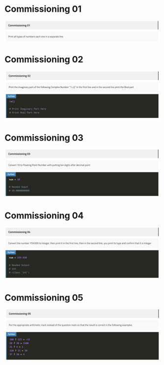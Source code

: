 # Commissioning 01
![Commissioning 01](https://github.com/GeorgeHanyMilad/ElZero-Tasks-With-Python/blob/master/Numbers%20And%20Arithmetic%20Operators/Images/Commissioning%2001.png?raw=true)
<br>

# Commissioning 02
![Commissioning 02](https://github.com/GeorgeHanyMilad/ElZero-Tasks-With-Python/blob/master/Numbers%20And%20Arithmetic%20Operators/Images/Commissioning%2002.png?raw=true)
<br>

# Commissioning 03
![Commissioning 03](https://github.com/GeorgeHanyMilad/ElZero-Tasks-With-Python/blob/master/Numbers%20And%20Arithmetic%20Operators/Images/Commissioning%2003.png?raw=true)
<br>

# Commissioning 04
![Commissioning 04](https://github.com/GeorgeHanyMilad/ElZero-Tasks-With-Python/blob/master/Numbers%20And%20Arithmetic%20Operators/Images/Commissioning%2004.png?raw=true)
<br>

# Commissioning 05
![Commissioning 05](https://github.com/GeorgeHanyMilad/ElZero-Tasks-With-Python/blob/master/Numbers%20And%20Arithmetic%20Operators/Images/Commissioning%2005.png?raw=true)